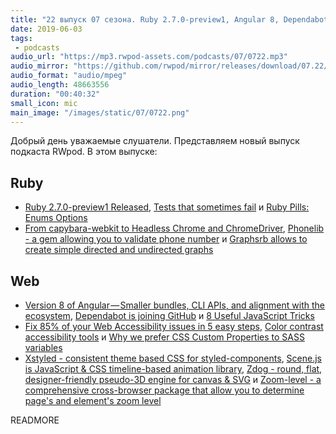 ```yaml
---
title: "22 выпуск 07 сезона. Ruby 2.7.0-preview1, Angular 8, Dependabot is joining GitHub, Phonelib, Graphsrb, Xstyled, Zdog и прочее"
date: 2019-06-03
tags:
 - podcasts
audio_url: "https://mp3.rwpod-assets.com/podcasts/07/0722.mp3"
audio_mirror: "https://github.com/rwpod/mirror/releases/download/07.22/0722.mp3"
audio_format: "audio/mpeg"
audio_length: 48663556
duration: "00:40:32"
small_icon: mic
main_image: "/images/static/07/0722.png"
---
```


Добрый день уважаемые слушатели. Представляем новый выпуск подкаста RWpod. В этом выпуске:

## Ruby

 - [Ruby 2.7.0-preview1 Released](https://www.ruby-lang.org/en/news/2019/05/30/ruby-2-7-0-preview1-released/), [Tests that sometimes fail](https://samsaffron.com/archive/2019/05/15/tests-that-sometimes-fail) и [Ruby Pills: Enums Options](http://danilobarion1986.github.io/ruby/backend/pills/tips/2019/05/31/ruby-pills-enums-options.html)
 - [From capybara-webkit to Headless Chrome and ChromeDriver](https://www.imaginarycloud.com/blog/from-capybara-webkit-to-headless-chrome-and-chromedriver/), [Phonelib - a gem allowing you to validate phone number](https://github.com/daddyz/phonelib) и [Graphsrb allows to create simple directed and undirected graphs](https://github.com/fade2black/graphsrb)

## Web

 - [Version 8 of Angular — Smaller bundles, CLI APIs, and alignment with the ecosystem](https://blog.angular.io/version-8-of-angular-smaller-bundles-cli-apis-and-alignment-with-the-ecosystem-af0261112a27), [Dependabot is joining GitHub](https://dependabot.com/blog/hello-github/) и [8 Useful JavaScript Tricks](https://devinduct.com/blogpost/26/8-useful-javascript-tricks)
 - [Fix 85% of your Web Accessibility issues in 5 easy steps](https://dev.to/alvaromontoro/fix-85-of-your-web-accessibility-issues-in-5-easy-steps-pnf), [Color contrast accessibility tools](https://css-tricks.com/color-contrast-accessibility-tools/) и [Why we prefer CSS Custom Properties to SASS variables](https://codyhouse.co/blog/post/css-custom-properties-vs-sass-variables)
 - [Xstyled - consistent theme based CSS for styled-components](https://www.smooth-code.com/open-source/xstyled/), [Scene.js is JavaScript & CSS timeline-based animation library](https://github.com/daybrush/scenejs), [Zdog - round, flat, designer-friendly pseudo-3D engine for canvas & SVG](https://zzz.dog/) и [Zoom-level - a comprehensive cross-browser package that allow you to determine page's and element's zoom level](https://github.com/xobotyi/zoom-level)

READMORE
